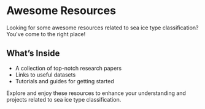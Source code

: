 # Awesome Resources

Looking for some awesome resources related to sea ice type classification? You've come to the right place! 

## What’s Inside

- A collection of top-notch research papers
- Links to useful datasets
- Tutorials and guides for getting started

Explore and enjoy these resources to enhance your understanding and projects related to sea ice type classification.
